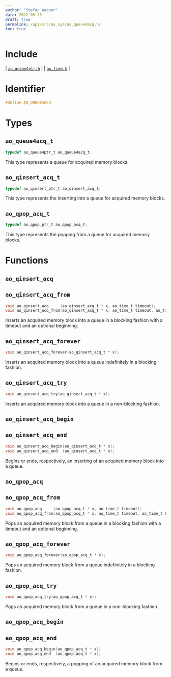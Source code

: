 ```yaml
---
author: "Stefan Wagner"
date: 2022-09-25
draft: true
permalink: /api/src/ao_sys/ao_queue4acq.h/
toc: true
---
```


# Include

| [`ao_queue4ptr.h`](ao_queue4ptr.h.md) |
| [`ao_time.h`](ao_time.h.md) |

# Identifier

```c
#define AO_QUEUE4ACQ
```

# Types

## `ao_queue4acq_t`

```c
typedef ao_queue4ptr_t ao_queue4acq_t;
```

This type represents a queue for acquired memory blocks.

## `ao_qinsert_acq_t`

```c
typedef ao_qinsert_ptr_t ao_qinsert_acq_t;
```

This type represents the inserting into a queue for acquired memory blocks.

## `ao_qpop_acq_t`

```c
typedef ao_qpop_ptr_t ao_qpop_acq_t;
```

This type represents the popping from a queue for acquired memory blocks.

# Functions

## `ao_qinsert_acq`
## `ao_qinsert_acq_from`

```c
void ao_qinsert_acq     (ao_qinsert_acq_t * x, ao_time_t timeout);
void ao_qinsert_acq_from(ao_qinsert_acq_t * x, ao_time_t timeout, ao_time_t beginning);
```

Inserts an acquired memory block into a queue in a blocking fashion with a timeout and an optional beginning.

## `ao_qinsert_acq_forever`

```c
void ao_qinsert_acq_forever(ao_qinsert_acq_t * x);
```

Inserts an acquired memory block into a queue indefinitely in a blocking fashion.

## `ao_qinsert_acq_try`

```c
void ao_qinsert_acq_try(ao_qinsert_acq_t * x);
```

Inserts an acquired memory block into a queue in a non-blocking fashion.

## `ao_qinsert_acq_begin`
## `ao_qinsert_acq_end`

```c
void ao_qinsert_acq_begin(ao_qinsert_acq_t * x);
void ao_qinsert_acq_end  (ao_qinsert_acq_t * x);
```

Begins or ends, respectively, an inserting of an acquired memory block into a queue.

## `ao_qpop_acq`
## `ao_qpop_acq_from`

```c
void ao_qpop_acq     (ao_qpop_acq_t * x, ao_time_t timeout);
void ao_qpop_acq_from(ao_qpop_acq_t * x, ao_time_t timeout, ao_time_t beginning);
```

Pops an acquired memory block from a queue in a blocking fashion with a timeout and an optional beginning.

## `ao_qpop_acq_forever`

```c
void ao_qpop_acq_forever(ao_qpop_acq_t * x);
```

Pops an acquired memory block from a queue indefinitely in a blocking fashion.

## `ao_qpop_acq_try`

```c
void ao_qpop_acq_try(ao_qpop_acq_t * x);
```

Pops an acquired memory block from a queue in a non-blocking fashion.

## `ao_qpop_acq_begin`
## `ao_qpop_acq_end`

```c
void ao_qpop_acq_begin(ao_qpop_acq_t * x);
void ao_qpop_acq_end  (ao_qpop_acq_t * x);
```

Begins or ends, respectively, a popping of an acquired memory block from a queue.

